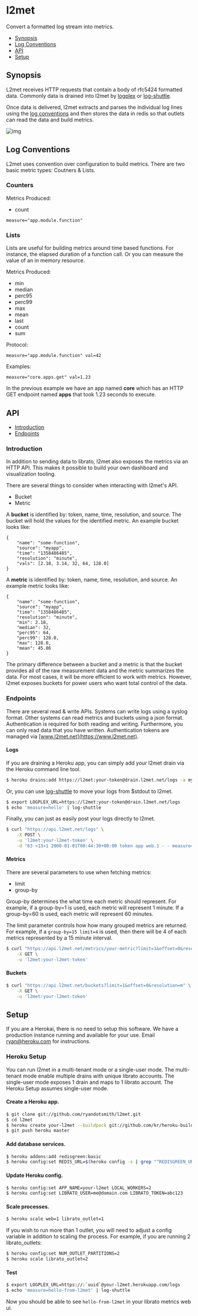 # l2met

Convert a formatted log stream into metrics.

* [Synopsis](#synopsis)
* [Log Conventions](#log-conventions)
* [API](#api)
* [Setup](#setup)

## Synopsis

L2met receives HTTP requests that contain a body of rfc5424 formatted data. Commonly data is drained into l2met by [logplex](https://github.com/heroku/logplex) or [log-shuttle](https://github.com/ryandotsmith/log-shuttle).

Once data is delivered, l2met extracts and parses the individual log lines using the [log conventions](#log-conventions) and then stores the data in redis so that outlets can read the data and build metrics.

![img](http://f.cl.ly/items/3W2n313N3p1x0d0m1e35/l2met-arch.png)

## Log Conventions

L2met uses convention over configuration to build metrics. There are two basic metric types: Coutners & Lists.

### Counters

Metrics Produced:

* count

```
measure="app.module.function"
```

### Lists

Lists are useful for building metrics around time based functions. For instance, the elapsed duration of a function call. Or you can measure the value of an in memory resource.

Metrics Produced:

* min
* median
* perc95
* perc99
* max
* mean
* last
* count
* sum

Protocol:

```
measure="app.module.function" val=42
```

Examples:

```
measure="core.apps.get" val=1.23
```

In the previous example we have an app named **core** which has an HTTP GET endpoint named **apps** that took 1.23 seconds to execute.

## API

* [Introduction](#introduction)
* [Endpoints](#endpoints)

### Introduction

In addition to sending data to librato, l2met also exposes the metrics via an HTTP API. This makes it possible to build your own dashboard and visualization tooling.

There are several things to consider when interacting with l2met's API.

* Bucket
* Metric

A **bucket** is identified by: token, name, time, resolution, and source. The bucket will hold the values for the identified metric. An example bucket looks like:

```
{
	"name": "some-function",
	"source": "myapp",
	"time": "1358486485",
	"resolution": "minute",
	"vals": [2.18, 3.14, 32, 64, 128.0]
}
```

A **metric** is identified by: token, name, time, resolution, and source. An example metric looks like:

```
{
	"name": "some-function",
	"source": "myapp",
	"time": "1358486485",
	"resolution": "minute",
	"min": 2.18,
	"median": 32,
	"perc95": 64,
	"perc99": 128.0,
	"max": 128.0,
	"mean": 45.86
}
```

The primary difference between a bucket and a metric is that the bucket provides all of the raw measurement data and the metric summarizes the data. For most cases, it will be more efficient to work with metrics. However, l2met exposes buckets for power users who want total control of the data.


### Endpoints

There are several read & write APIs. Systems can write logs using a syslog format. Other systems can read metrics and buckets using a json format. Authentication is required for both reading and writing. Furthermore, you can only read data that you have written. Authentication tokens are managed via [www.l2met.net](https://www.l2met.net).

#### Logs

If you are draining a Heroku app, you can simply add your l2met drain via the Heroku command line tool.

```bash
$ heroku drains:add https://l2met:your-token@drain.l2met.net/logs -a myapp
```

Or, you can use [log-shuttle](https://github.com/ryandotsmith/log-shuttle) to move your logs from $stdout to l2met.

```bash
$ export LOGPLEX_URL=https://l2met:your-token@drain.l2met.net/logs
$ echo 'measure=hello' | log-shuttle
```

Finally, you can just as easily post your logs directly to l2met.

```bash
$ curl "https://api.l2met.net/logs" \
	-X POST \
	-u 'l2met:your-l2met-token' \
	-d "63 <13>1 2000-01-01T00:44:30+00:00 token app web.1 - - measure=hello"
```

#### Metrics

There are several parameters to use when fetching metrics:

* limit
* group-by

Group-by determines the what time each metric should represent. For example, if a group-by=1 is used, each metric will represent 1 minute. If a group-by=60 is used, each metric will represent 60 minutes.

The limit parameter controls how how many grouped metrics are returned. For example, if a `group-by=15 limit=4` is used, then there will be 4 of each metrics represented by a 15 minute interval.

```bash
$ curl "https://api.l2met.net/metrics/your-metric?limit=1&offset=0&resolution=m" \
	-X GET \
	-u 'l2met:your-l2met-token'
```

#### Buckets

```bash
$ curl "https://api.l2met.net/buckets?limit=1&offset=0&resolution=m" \
	-X GET \
	-u 'l2met:your-l2met-token'
```

## Setup

If you are a Herokai, there is no need to setup this software. We have a production instance running and available for your use. Email ryan@heroku.com for instructions.

### Heroku Setup

You can run l2met in a multi-tenant mode or a single-user mode. The multi-tenant mode enable multiple drains with unique librato accounts. The single-user mode exposes 1 drain and maps to 1 librato account. The Heroku Setup assumes single-user mode.

#### Create a Heroku app.

```bash
$ git clone git://github.com/ryandotsmith/l2met.git
$ cd l2met
$ heroku create your-l2met --buildpack git://github.com/kr/heroku-buildpack-go.git
$ git push heroku master
```

#### Add database services.

```bash
$ heroku addons:add redisgreen:basic
$ heroku config:set REDIS_URL=$(heroku config -s | grep "^REDISGREEN_URL" | sed 's/REDISGREEN_URL=//')
```

#### Update Heroku config.

```bash
$ heroku config:set APP_NAME=your-l2met LOCAL_WORKERS=2
$ heroku config:set LIBRATO_USER=me@domain.com LIBRATO_TOKEN=abc123
```

#### Scale processes.

```bash
$ heroku scale web=1 librato_outlet=1
```

If you wish to run more than 1 outlet, you will need to adjust a config variable in addition to scaling the process. For example, if you are running 2 librato_outlets:

```bash
$ heroku config:set NUM_OUTLET_PARTITIONS=2
$ heroku scale librato_outlet=2
```

#### Test

```bash
$ export LOGPLEX_URL=https://:`uuid`@your-l2met.herokuapp.com/logs
$ echo 'measure=hello-from-l2met' | log-shuttle
```

Now you should be able to see `hello-from-l2met` in your librato metrics web ui.

